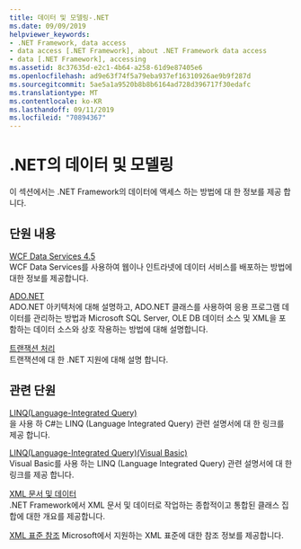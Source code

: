 ```yaml
---
title: 데이터 및 모델링-.NET
ms.date: 09/09/2019
helpviewer_keywords:
- .NET Framework, data access
- data access [.NET Framework], about .NET Framework data access
- data [.NET Framework], accessing
ms.assetid: 8c37635d-e2c1-4b64-a258-61d9e87405e6
ms.openlocfilehash: ad9e63f74f5a79eba937ef16310926ae9b9f287d
ms.sourcegitcommit: 5ae5a1a9520b8b8b6164ad728d396717f30edafc
ms.translationtype: MT
ms.contentlocale: ko-KR
ms.lasthandoff: 09/11/2019
ms.locfileid: "70894367"
---
```

# <a name="data-and-modeling-in-net"></a>.NET의 데이터 및 모델링

이 섹션에서는 .NET Framework의 데이터에 액세스 하는 방법에 대 한 정보를 제공 합니다.  
  
## <a name="in-this-section"></a>단원 내용

 [WCF Data Services 4.5](./wcf/index.md)  
 WCF Data Services를 사용하여 웹이나 인트라넷에 데이터 서비스를 배포하는 방법에 대한 정보를 제공합니다.  

 [ADO.NET](./adonet/index.md)  
 ADO.NET 아키텍처에 대해 설명하고, ADO.NET 클래스를 사용하여 응용 프로그램 데이터를 관리하는 방법과 Microsoft SQL Server, OLE DB 데이터 소스 및 XML을 포함하는 데이터 소스와 상호 작용하는 방법에 대해 설명합니다.  
  
 [트랜잭션 처리](./transactions/index.md)  
 트랜잭션에 대 한 .NET 지원에 대해 설명 합니다.  
  
## <a name="related-sections"></a>관련 단원

 [LINQ(Language-Integrated Query)](../../csharp/programming-guide/concepts/linq/index.md)  
 을 사용 하 C#는 LINQ (Language Integrated Query) 관련 설명서에 대 한 링크를 제공 합니다.  
  
 [LINQ(Language-Integrated Query)(Visual Basic)](../../visual-basic/programming-guide/concepts/linq/index.md)  
 Visual Basic를 사용 하는 LINQ (Language Integrated Query) 관련 설명서에 대 한 링크를 제공 합니다.  
  
 [XML 문서 및 데이터](../../standard/data/xml/index.md)  
 .NET Framework에서 XML 문서 및 데이터로 작업하는 종합적이고 통합된 클래스 집합에 대한 개요를 제공합니다.  
  
 [XML 표준 참조](https://docs.microsoft.com/previous-versions/dotnet/netframework-4.0/ms256177(v=vs.100))  
 Microsoft에서 지원하는 XML 표준에 대한 참조 정보를 제공합니다.  
